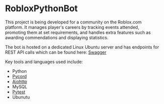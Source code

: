 # RobloxPythonBot
This project is being developed for a community on the Roblox.com platform. It manages player's careers by tracking events attended, promoting them at set requirements, and handles extra features such as awarding commendations and displaying statistics.

The bot is hosted on a dedicated Linux Ubuntu server and has endpoints for REST API calls which can be found here: [Swagger](http://www.frostaria.net/api/v1/doc#/) 

Key tools and languages used include: 
- Python
- [Pycord](https://pycord.dev/) 
- [Aiohttp](https://pypi.org/project/aiohttp/)
- MySQL
- [Pytest](https://docs.pytest.org/en/7.3.x/index.html)
- Ubunutu

